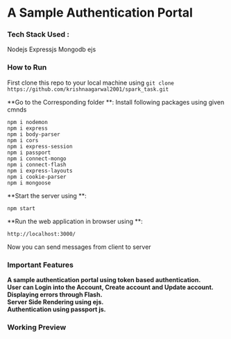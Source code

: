 # A Sample Authentication Portal 

### Tech Stack Used :
Nodejs Expressjs Mongodb ejs

### How to Run
First clone this repo to your local machine using `git clone https://github.com/krishnaagarwal2001/spark_task.git`

**Go to the Corresponding folder **:
Install following packages using given cmnds

```
npm i nodemon
npm i express
npm i body-parser
npm i cors
npm i express-session
npm i passport
npm i connect-mongo
npm i connect-flash
npm i express-layouts
npm i cookie-parser
npm i mongoose
```
**Start the server using **:
```
npm start
```
**Run the web application in browser using **:
```
http://localhost:3000/
```

Now you can send messages from client to server

### Important Features
**A sample authentication portal using token based authentication.**  
**User can Login into the Account, Create account and Update account.**  
**Displaying errors through Flash.**  
**Server Side Rendering using ejs.**  
**Authentication using passport js.**  

### Working Preview




